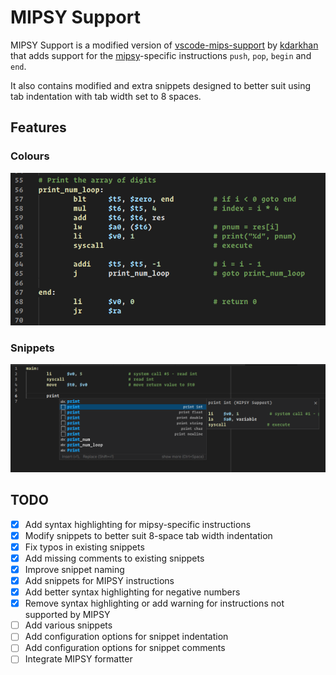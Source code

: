 # MIPSY Support

MIPSY Support is a modified version of [vscode-mips-support](https://github.com/kdarkhan/vscode-mips-support) by [kdarkhan](https://github.com/kdarkhan) that adds support for the [mipsy](https://github.com/insou22/mipsy)-specific instructions `push`, `pop`, `begin` and `end`.

It also contains modified and extra snippets designed to better suit using tab indentation with tab width set to 8 spaces.

## Features

### Colours

![colors](images/highlighting.png)

### Snippets

![snippets](images/snippets.png)

## TODO

- [x] Add syntax highlighting for mipsy-specific instructions
- [X] Modify snippets to better suit 8-space tab width indentation
- [X] Fix typos in existing snippets
- [X] Add missing comments to existing snippets
- [X] Improve snippet naming
- [X] Add snippets for MIPSY instructions
- [X] Add better syntax highlighting for negative numbers
- [X] Remove syntax highlighting or add warning for instructions not supported by MIPSY
- [ ] Add various snippets
- [ ] Add configuration options for snippet indentation
- [ ] Add configuration options for snippet comments
- [ ] Integrate MIPSY formatter
